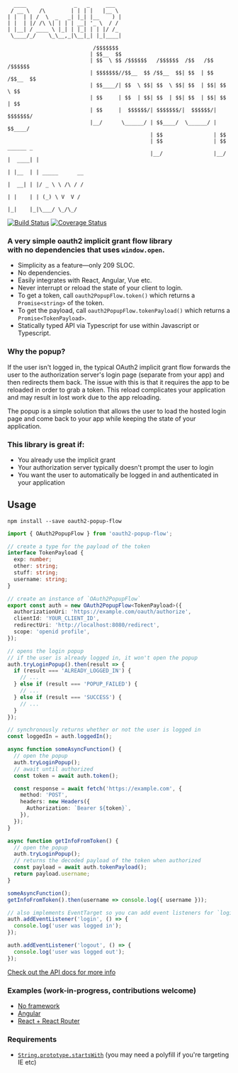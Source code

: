 ```
  ____               _   _     ___
 / __ \   /\        | | | |   |__ \
| |  | | /  \  _   _| |_| |__    ) |
| |  | |/ /\ \| | | | __| '_ \  / /
| |__| / ____ \ |_| | |_| | | |/ /_
 \____/_/    \_\__,_|\__|_| |_|____|

                           /$$$$$$$
                          | $$__  $$
                          | $$  \ $$ /$$$$$$   /$$$$$$  /$$   /$$  /$$$$$$
                          | $$$$$$$//$$__  $$ /$$__  $$| $$  | $$ /$$__  $$
                          | $$____/| $$  \ $$| $$  \ $$| $$  | $$| $$  \ $$
                          | $$     | $$  | $$| $$  | $$| $$  | $$| $$  | $$
                          | $$     |  $$$$$$/| $$$$$$$/|  $$$$$$/| $$$$$$$/
                          |__/      \______/ | $$____/  \______/ | $$____/
                                             | $$                | $$
                                             | $$                | $$      ______ _
                                             |__/                |__/     |  ____| |
                                                                          | |__  | | _____      __
                                                                          |  __| | |/ _ \ \ /\ / /
                                                                          | |    | | (_) \ V  V /
                                                                          |_|    |_|\___/ \_/\_/
```

[![Build Status](https://travis-ci.org/ricokahler/oauth2-popup-flow.svg?branch=master)](https://travis-ci.org/ricokahler/oauth2-popup-flow) [![Coverage Status](https://coveralls.io/repos/github/ricokahler/oauth2-popup-flow/badge.svg?branch=master)](https://coveralls.io/github/ricokahler/oauth2-popup-flow?branch=master)

### A very simple oauth2 implicit grant flow library<br>with no dependencies that uses `window.open`.

- Simplicity as a feature—only 209 SLOC.
- No dependencies.
- Easily integrates with React, Angular, Vue etc.
- Never interrupt or reload the state of your client to login.
- To get a token, call `oauth2PopupFlow.token()` which returns a `Promise<string>` of the token.
- To get the payload, call `oauth2PopupFlow.tokenPayload()` which returns a `Promise<TokenPayload>`.
- Statically typed API via Typescript for use within Javascript or Typescript.

### Why the popup?

If the user isn't logged in, the typical OAuth2 implicit grant flow forwards the user to the authorization server's login page (separate from your app) and then redirects them back. The issue with this is that it requires the app to be reloaded in order to grab a token. This reload complicates your application and may result in lost work due to the app reloading.

The popup is a simple solution that allows the user to load the hosted login page and come back to your app while keeping the state of your application.

### This library is great if:

- You already use the implicit grant
- Your authorization server typically doesn't prompt the user to login
- You want the user to automatically be logged in and authenticated in your application

## Usage

```
npm install --save oauth2-popup-flow
```

```ts
import { OAuth2PopupFlow } from 'oauth2-popup-flow';

// create a type for the payload of the token
interface TokenPayload {
  exp: number;
  other: string;
  stuff: string;
  username: string;
}

// create an instance of `OAuth2PopupFlow`
export const auth = new OAuth2PopupFlow<TokenPayload>({
  authorizationUri: 'https://example.com/oauth/authorize',
  clientId: 'YOUR_CLIENT_ID',
  redirectUri: 'http://localhost:8080/redirect',
  scope: 'openid profile',
});

// opens the login popup
// if the user is already logged in, it won't open the popup
auth.tryLoginPopup().then(result => {
  if (result === 'ALREADY_LOGGED_IN') {
    // ...
  } else if (result === 'POPUP_FAILED') {
    // ...
  } else if (result === 'SUCCESS') {
    // ...
  }
});

// synchronously returns whether or not the user is logged in
const loggedIn = auth.loggedIn();

async function someAsyncFunction() {
  // open the popup
  auth.tryLoginPopup();
  // await until authorized
  const token = await auth.token();

  const response = await fetch('https://example.com', {
    method: 'POST',
    headers: new Headers({
      Authorization: `Bearer ${token}`,
    }),
  });
}

async function getInfoFromToken() {
  // open the popup
  auth.tryLoginPopup();
  // returns the decoded payload of the token when authorized
  const payload = await auth.tokenPayload();
  return payload.username;
}

someAsyncFunction();
getInfoFromToken().then(username => console.log({ username }));

// also implements EventTarget so you can add event listeners for `login` and `logout`
auth.addEventListener('login', () => {
  console.log('user was logged in');
});

auth.addEventListener('logout', () => {
  console.log('user was logged out');
});
```

[Check out the API docs for more info](https://oauth2-popup-flow.netlify.com/)

### Examples (work-in-progress, contributions welcome)

- [No framework](./examples/vanilla)
- [Angular](./examples/angular)
- [React + React Router](./examples/react-example)

### Requirements

- [`String.prototype.startsWith`][0] (you may need a polyfill if you're targeting IE etc)

[0]: https://developer.mozilla.org/en-US/docs/Web/JavaScript/Reference/Global_Objects/String/startsWith
